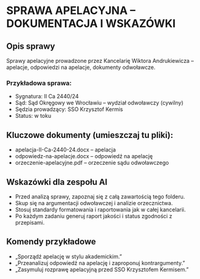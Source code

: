 # SPRAWA APELACYJNA – DOKUMENTACJA I WSKAZÓWKI

## Opis sprawy

Sprawy apelacyjne prowadzone przez Kancelarię Wiktora Andrukiewicza – apelacje, odpowiedzi na apelacje, dokumenty odwoławcze.

### Przykładowa sprawa:
- Sygnatura: II Ca 2440/24
- Sąd: Sąd Okręgowy we Wrocławiu – wydział odwoławczy (cywilny)
- Sędzia prowadzący: SSO Krzysztof Kermis
- Status: w toku

## Kluczowe dokumenty (umieszczaj tu pliki):

- apelacja-II-Ca-2440-24.docx – apelacja
- odpowiedz-na-apelacje.docx – odpowiedź na apelację
- orzeczenie-apelacyjne.pdf – orzeczenie sądu odwoławczego

## Wskazówki dla zespołu AI

- Przed analizą sprawy, zapoznaj się z całą zawartością tego folderu.
- Skup się na argumentacji odwoławczej i analizie orzecznictwa.
- Stosuj standardy formatowania i raportowania jak w całej kancelarii.
- Po każdym zadaniu generuj raport jakości i status zgodności z przepisami.

## Komendy przykładowe

- „Sporządź apelację w stylu akademickim.”
- „Przeanalizuj odpowiedź na apelację i zaproponuj kontrargumenty.”
- „Zasymuluj rozprawę apelacyjną przed SSO Krzysztofem Kermisem.”
